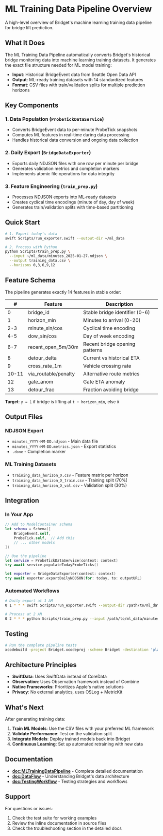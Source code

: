 # ML Training Data Pipeline Overview

A high-level overview of Bridget's machine learning training data pipeline for bridge lift prediction.

## What It Does

The ML Training Data Pipeline automatically converts Bridget's historical bridge monitoring data into machine learning training datasets. It generates the exact file structure needed for ML model training:

- **Input**: Historical BridgeEvent data from Seattle Open Data API
- **Output**: ML-ready training datasets with 14 standardized features
- **Format**: CSV files with train/validation splits for multiple prediction horizons

## Key Components

### 1. Data Population (`ProbeTickDataService`)
- Converts BridgeEvent data to per-minute ProbeTick snapshots
- Computes ML features in real-time during data processing
- Handles historical data conversion and ongoing data collection

### 2. Daily Export (`BridgeDataExporter`)
- Exports daily NDJSON files with one row per minute per bridge
- Generates validation metrics and completion markers
- Implements atomic file operations for data integrity

### 3. Feature Engineering (`train_prep.py`)
- Processes NDJSON exports into ML-ready datasets
- Creates cyclical time encodings (minute of day, day of week)
- Generates train/validation splits with time-based partitioning

## Quick Start

```bash
# 1. Export today's data
swift Scripts/run_exporter.swift --output-dir ~/ml_data

# 2. Process with Python
python Scripts/train_prep.py \
  --input ~/ml_data/minutes_2025-01-27.ndjson \
  --output training_data.csv \
  --horizons 0,3,6,9,12
```

## Feature Schema

The pipeline generates exactly 14 features in stable order:

| # | Feature | Description |
|---|---------|-------------|
| 0 | bridge_id | Stable bridge identifier (0-6) |
| 1 | horizon_min | Minutes to arrival (0-20) |
| 2-3 | minute_sin/cos | Cyclical time encoding |
| 4-5 | dow_sin/cos | Day of week encoding |
| 6-7 | recent_open_5m/30m | Recent bridge opening patterns |
| 8 | detour_delta | Current vs historical ETA |
| 9 | cross_rate_1m | Vehicle crossing rate |
| 10-11 | via_routable/penalty | Alternative route metrics |
| 12 | gate_anom | Gate ETA anomaly |
| 13 | detour_frac | Fraction avoiding bridge |

**Target**: `y = 1` if bridge is lifting at `t + horizon_min`, else `0`

## Output Files

### NDJSON Export
- `minutes_YYYY-MM-DD.ndjson` - Main data file
- `minutes_YYYY-MM-DD.metrics.json` - Export statistics  
- `.done` - Completion marker

### ML Training Datasets
- `training_data_horizon_X.csv` - Feature matrix per horizon
- `training_data_horizon_X_train.csv` - Training split (70%)
- `training_data_horizon_X_val.csv` - Validation split (30%)

## Integration

### In Your App
```swift
// Add to ModelContainer schema
let schema = Schema([
    BridgeEvent.self,
    ProbeTick.self,  // Add this
    // ... other models
])

// Use the pipeline
let service = ProbeTickDataService(context: context)
try await service.populateTodayProbeTicks()

let exporter = BridgeDataExporter(context: context)
try await exporter.exportDailyNDJSON(for: today, to: outputURL)
```

### Automated Workflows
```bash
# Daily export at 1 AM
0 1 * * * swift Scripts/run_exporter.swift --output-dir /path/to/ml_data

# Process at 2 AM  
0 2 * * * python Scripts/train_prep.py --input /path/to/ml_data/minutes_$(date +%Y-%m-%d).ndjson --output training_data.csv
```

## Testing

```bash
# Run the complete pipeline tests
xcodebuild -project Bridget.xcodeproj -scheme Bridget -destination 'platform=iOS Simulator,name=iPhone 16 Pro' test -only-testing:BridgetTests/ProbeTickExportTests
```

## Architecture Principles

- **SwiftData**: Uses SwiftData instead of CoreData
- **Observation**: Uses Observation framework instead of Combine  
- **Native Frameworks**: Prioritizes Apple's native solutions
- **Privacy**: No external analytics, uses OSLog + MetricKit

## What's Next

After generating training data:

1. **Train ML Models**: Use the CSV files with your preferred ML framework
2. **Validate Performance**: Test on the validation split
3. **Integrate Models**: Deploy trained models back into Bridget
4. **Continuous Learning**: Set up automated retraining with new data

## Documentation

- **<doc:MLTrainingDataPipeline>** - Complete detailed documentation
- **<doc:DataFlow>** - Understanding Bridget's data architecture
- **<doc:TestingWorkflow>** - Testing strategies and workflows

## Support

For questions or issues:
1. Check the test suite for working examples
2. Review the inline documentation in source files
3. Check the troubleshooting section in the detailed docs

